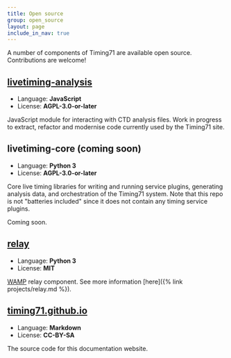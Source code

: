 ```yaml
---
title: Open source
group: open_source
layout: page
include_in_nav: true
---
```


A number of components of Timing71 are available open source. Contributions are
welcome!

## [livetiming-analysis](https://github.com/timing71/livetiming-analysis)

- Language: **JavaScript**
- License: **AGPL-3.0-or-later**

JavaScript module for interacting with CTD analysis files. Work in progress to
extract, refactor and modernise code currently used by the Timing71 site.

## livetiming-core (coming soon)

- Language: **Python 3**
- License: **AGPL-3.0-or-later**

Core live timing libraries for writing and running service plugins, generating
analysis data, and orchestration of the Timing71 system. Note that this repo
is not "batteries included" since it does not contain any timing service
plugins.

Coming soon.

## [relay](https://gitlab.com/timing_71/relay)

- Language: **Python 3**
- License: **MIT**

[WAMP](https://en.wikipedia.org/wiki/Web_Application_Messaging_Protocol) relay
component. See more information [here]({% link projects/relay.md %}).

## [timing71.github.io](https://github.com/timing71/timing71.github.io)

- Language: **Markdown**
- License: **CC-BY-SA**

The source code for this documentation website.

